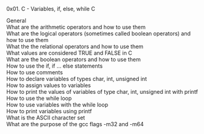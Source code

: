0x01. C - Variables, if, else, while
C

General  
What are the arithmetic operators and how to use them  
What are the logical operators (sometimes called boolean operators) and how to use them  
What the the relational operators and how to use them  
What values are considered TRUE and FALSE in C  
What are the boolean operators and how to use them  
How to use the if, if ... else statements  
How to use comments  
How to declare variables of types char, int, unsigned int  
How to assign values to variables  
How to print the values of variables of type char, int, unsigned int with printf  
How to use the while loop  
How to use variables with the while loop  
How to print variables using printf  
What is the ASCII character set  
What are the purpose of the gcc flags -m32 and -m64  